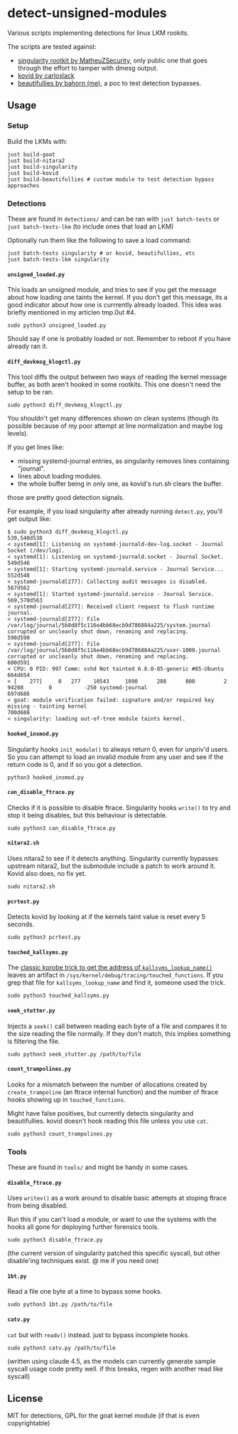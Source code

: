 # detect-unsigned-modules

Various scripts implementing detections for linux LKM rookits.

The scripts are tested against:
* [singularity rootkit by MatheuZSecurity](https://github.com/MatheuZSecurity/Singularity/tree/main),
  only public one that goes through the effort to tamper with dmesg output.
* [kovid by carloslack](https://github.com/carloslack/KoviD/tree/master)
* [beautifullies by bahorn (me)](https://github.com/bahorn/BeautifulLies), a poc
  to test detection bypasses.

## Usage

### Setup

Build the LKMs with:
```
just build-goat
just build-nitara2
just build-singularity
just build-kovid
just build-beautifullies # custom module to test detection bypass approaches
```

### Detections

These are found in `detections/` and can be ran with `just batch-tests` or `just
batch-tests-lkm` (to include ones that load an LKM)

Optionally run them like the following to save a load command:
```
just batch-tests singularity # or kovid, beautifullies, etc
just batch-tests-lkm singularity
```

#### `unsigned_loaded.py`

This loads an unsigned module, and tries to see if you get the message about
how loading one taints the kernel.
If you don't get this message, its a good indicator about how one is currrently
already loaded.
This idea was briefly mentioned in my articlen tmp.0ut #4.

```
sudo python3 unsigned_loaded.py
```

Should say if one is probably loaded or not.
Remember to reboot if you have already ran it.

#### `diff_devkmsg_klogctl.py`

This tool diffs the output between two ways of reading the kernel message
buffer, as both aren't hooked in some rootkits.
This one doesn't need the setup to be ran.

```
sudo python3 diff_devkmsg_klogctl.py
```

You shouldn't get many differences shown on clean systems (though its possible
because of my poor attempt at line normalization and maybe log levels).

If you get lines like:
* missing systemd-journal entries, as singularity removes lines containing
  "journal".
* lines about loading modules.
* the whole buffer being in only one, as kovid's run.sh clears the buffer.

those are pretty good detection signals.

For example, if you load singularity after already running `detect.py`, you'll
get output like:

```
$ sudo python3 diff_devkmsg_klogctl.py
539,540d538
< systemd[1]: Listening on systemd-journald-dev-log.socket - Journal Socket (/dev/log).
< systemd[1]: Listening on systemd-journald.socket - Journal Socket.
549d546
< systemd[1]: Starting systemd-journald.service - Journal Service...
552d548
< systemd-journald[277]: Collecting audit messages is disabled.
567d562
< systemd[1]: Started systemd-journald.service - Journal Service.
569,570d563
< systemd-journald[277]: Received client request to flush runtime journal.
< systemd-journald[277]: File /var/log/journal/5b8d8f5c116e4bb68ecb9d786884a225/system.journal corrupted or uncleanly shut down, renaming and replacing.
598d590
< systemd-journald[277]: File /var/log/journal/5b8d8f5c116e4bb68ecb9d786884a225/user-1000.journal corrupted or uncleanly shut down, renaming and replacing.
600d591
< CPU: 0 PID: 997 Comm: sshd Not tainted 6.8.0-85-generic #85-Ubuntu
664d654
< [    277]     0   277    10543     1090      288      800         2    94208        0          -250 systemd-journal
697d686
< goat: module verification failed: signature and/or required key missing - tainting kernel
700d688
< singularity: loading out-of-tree module taints kernel.
```

#### `hooked_insmod.py`

Singularity hooks `init_module()` to always
return 0, even for unpriv'd users.
So you can attempt to load an invalid module from any user and see if the return
code is 0, and if so you got a detection.

```
python3 hooked_insmod.py
```

#### `can_disable_ftrace.py`

Checks if it is possible to disable ftrace.
Singularity hooks `write()` to try and stop it being disables, but this
behaviour is detectable.

```
sudo python3 can_disable_ftrace.py
```

#### `nitara2.sh`

Uses nitara2 to see if it detects anything.
Singularity currently bypasses upstream nitara2, but the submodule include a
patch to work around it.
Kovid also does, no fix yet.

```
sudo nitara2.sh
```

#### `pcrtest.py`

Detects kovid by looking at if the kernels taint value is reset every 5 seconds.

```
sudo python3 pcrtest.py
```

#### `touched_kallsyms.py`

The [classic kprobe trick to get the address of `kallsyms_lookup_name()`](https://github.com/xcellerator/linux_kernel_hacking/issues/3#issuecomment-75795111) leaves
an artifact in `/sys/kernel/debug/tracing/touched_functions`.
If you grep that file for `kallsyms_lookup_name` and find it, someone used the
trick.

```
sudo python3 touched_kallsyms.py
```

#### `seek_stutter.py`

Injects a `seek()` call between reading each byte of a file and compares it to
the size reading the file normally.
If they don't match, this implies something is filtering the file.

```
sudo python3 seek_stutter.py /path/to/file
```

#### `count_trampolines.py`

Looks for a mismatch between the number of allocations created by
`create_trampoline` (an ftrace internal function) and the number of ftrace hooks
showing up in `touched_functions`.

Might have false positives, but currently detects singularity and beautifullies.
kovid doesn't hook reading this file unless you use `cat`.

```
sudo python3 count_trampolines.py
```

### Tools

These are found in `tools/` and might be handy in some cases.


#### `disable_ftrace.py`

Uses `writev()` as a work around to disable basic attempts at stoping ftrace
from being disabled.

Run this if you can't load a module, or want to use the systems with the hooks
all gone for deploying further forensics tools.

```
sudo python3 disable_ftrace.py
```

(the current version of singularity patched this specific syscall, but other
disable'ing techniques exist. @ me if you need one)

#### `1bt.py`

Read a file one byte at a time to bypass some hooks.

```
sudo python3 1bt.py /path/to/file
```

#### `catv.py`

`cat` but with `readv()` instead. just to bypass incomplete hooks.

```
sudo python3 catv.py /path/to/file
```

(written using claude 4.5, as the models can currently generate sample syscall
usage code pretty well. if this breaks, regen with another read like syscall)

## License

MIT for detections, GPL for the goat kernel module (if that is even
copyrightable)
